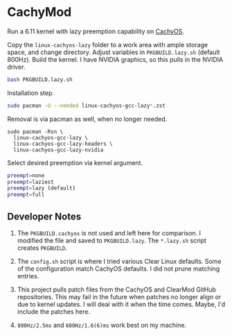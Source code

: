 # CachyMod

Run a 6.11 kernel with lazy preemption capability on [CachyOS](https://cachyos.org/).

Copy the `linux-cachyos-lazy` folder to a work area with ample storage space, and
change directory. Adjust variables in `PKGBUILD.lazy.sh` (default 800Hz). Build
the kernel. I have NVIDIA graphics, so this pulls in the NVIDIA driver.

```bash
bash PKGBUILD.lazy.sh
```

Installation step.

```bash
sudo pacman -U --needed linux-cachyos-gcc-lazy*.zst
```

Removal is via pacman as well, when no longer needed.

```text
sudo pacman -Rsn \
  linux-cachyos-gcc-lazy \
  linux-cachyos-gcc-lazy-headers \
  linux-cachyos-gcc-lazy-nvidia
```

Select desired preemption via kernel argument.

```bash
preempt=none
preempt=laziest
preempt=lazy (default)
preempt=full
```

## Developer Notes

1. The `PKGBUILD.cachyos` is not used and left here for comparison.
   I modified the file and saved to `PKGBUILD.lazy`. The `*.lazy.sh`
   script creates `PKGBUILD`.

2. The `config.sh` script is where I tried various Clear Linux defaults.
   Some of the configuration match CachyOS defaults. I did not prune
   matching entries.

3. This project pulls patch files from the CachyOS and ClearMod GitHub
   repositories. This may fail in the future when patches no longer align
   or due to kernel updates. I will deal with it when the time comes.
   Maybe, I'd include the patches here.

4. `800Hz/2.5ms` and `600Hz/1.6(6)ms` work best on my machine.


